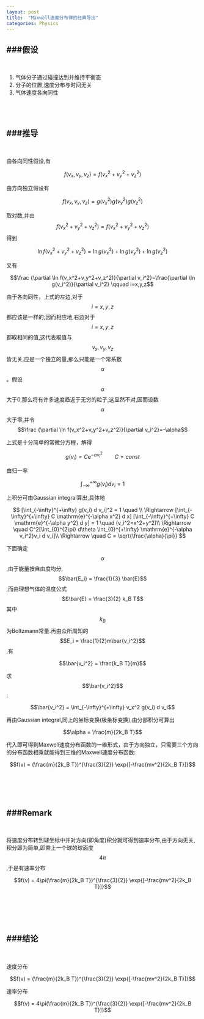 ```yaml
---
layout: post
title:  "Maxwell速度分布律的经典导出"
categories: Physics
---
```


<!--Mathjax-->
<script src='http://cdn.bootcss.com/mathjax/2.5.1/MathJax.js?config=TeX-AMS-MML_HTMLorMML'></script>

###假设
----------------  
<br/>

1. 气体分子通过碰撞达到并维持平衡态
2. 分子的位置,速度分布与时间无关
3. 气体速度各向同性
<br><br><br><br/>

###推导
----------------
<br/>

由各向同性假设,有

$$f(v_x,v_y,v_z)=f(v_x^2+v_y^2+v_z^2)$$

由方向独立假设有

$$f(v_x,v_y,v_z)=g(v_x^2)g(v_y^2)g(v_z^2)$$

取对数,并由$$f(v_x^2+v_y^2+v_z^2)=f(v_x^2+v_y^2+v_z^2)$$得到

$$\ln f(v_x^2+v_y^2+v_z^2)=\ln g(v_x^2)+\ln g(v_y^2)+\ln g(v_z^2)$$

又有

$$\frac {\partial \ln f(v_x^2+v_y^2+v_z^2)}{\partial v_i^2}=\frac{\partial \ln g(v_i^2)}{\partial v_i^2} \qquad i=x,y,z$$

由于各向同性，上式的左边,对于$$i=x,y,z$$都应该是一样的;因而相应地,右边对于$$i=x,y,z$$都取相同的值,这代表取值与$$v_x,v_y,v_z$$皆无关,应是一个独立的量,那么只能是一个常系数$$\alpha$$。假设$$\alpha$$大于0,那么将有许多速度趋近于无穷的粒子,这显然不对,因而设数$$\alpha$$大于零,并令$$\frac {\partial \ln f(v_x^2+v_y^2+v_z^2)}{\partial v_i^2}=-\alpha$$

上式是十分简单的常微分方程，解得

$$g(v_i)=C \mathrm{e}^{-\alpha v_i^2} \qquad C = const$$

由归一率

$$\int_{-\infty}^{+\infty} g(v_i) d v_i = 1 $$ 

上积分可由Gaussian integral算出,具体地

$$
[\int_{-\infty}^{+\infty} g(v_i) d v_i]^2 = 1 \quad  \\
\Rightarrow [\int_{-\infty}^{+\infty} C \mathrm{e}^{-\alpha x^2} d x] [\int_{-\infty}^{+\infty} C \mathrm{e}^{-\alpha y^2} d y] = 1 \quad (v_i^2=x^2+y^2)\\
\Rightarrow \quad C^2[\int_{0}^{2\pi} d\theta \int_{0}^{+\infty} \mathrm{e}^{-\alpha v_i^2}v_i d v_i]\\
\Rightarrow \quad C = \sqrt{\frac{\alpha}{\pi}}
$$ 

下面确定$$\alpha$$,由于能量按自由度均分,$$\bar{E_i} = \frac{1}{3} \bar{E}$$,而由理想气体的温度公式$$\bar{E} = \frac{3}{2} k_B T$$其中$$k_B$$为Boltzmann常量.再由众所周知的$$E_i = \frac{1}{2}m\bar{v_i^2}$$,有

$$\bar{v_i^2} = \frac{k_B T}{m}$$

求$$\bar{v_i^2}$$:

$$\bar{v_i^2} = \int_{-\infty}^{+\infty} v_x^2 g(v_i) d v_i$$

再由Gaussian integral,同上的坐标变换(极坐标变换),由分部积分可算出

$$\alpha = \frac{m}{2k_B T}$$

代入即可得到Maxwell速度分布函数的一维形式，由于方向独立，只需要三个方向的分布函数相乘就能得到三维的Maxwell速度分布函数:

$$f(v) = (\frac{m}{2k_B T})^{\frac{3}{2}} \exp{[-\frac{mv^2}{2k_B T}]}$$
<br><br><br><br/>

###Remark
-----------------
<br/>

将速度分布转到球坐标中并对方向(即角度)积分就可得到速率分布,由于方向无关,积分即为简单,即乘上一个球的球面度$$4\pi$$,于是有速率分布

$$f(v) = 4\pi(\frac{m}{2k_B T})^{\frac{3}{2}} \exp{[-\frac{mv^2}{2k_B T}]}$$

<br><br><br><br/>

###结论
-----------------
<br/>

速度分布

$$f(v) = (\frac{m}{2k_B T})^{\frac{3}{2}} \exp{[-\frac{mv^2}{2k_B T}]}$$

速率分布

$$f(v) = 4\pi(\frac{m}{2k_B T})^{\frac{3}{2}} \exp{[-\frac{mv^2}{2k_B T}]}$$
